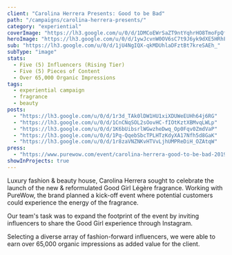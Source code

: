```yaml
---
client: "Carolina Herrera Presents: Good to be Bad"
path: "/campaigns/carolina-herrera-presents/"
category: "experiential"
coverImage: "https://lh3.google.com/u/0/d/1DMCoEWrSaZT9ntYqhrHO8TmoFpQfxaYi"
heroImage: "https://lh3.google.com/u/0/d/1ywJcvnW0OV6sC7t9J6yk9dXE5HRhFXWk"
sub: "https://lh3.google.com/u/0/d/1jU4NgIQX-qkMDUhlaDFztBt7kreSAEh_"
subType: "image"
stats:
  - Five (5) Influencers (Rising Tier)
  - Five (5) Pieces of Content
  - Over 65,000 Organic Impressions
tags:
  - experiential campaign
  - fragrance
  - beauty
posts:
  - "https://lh3.google.com/u/0/d/1r3d_TAk0lDW1HU1xiXDUWeEUHh64j6RG"
  - "https://lh3.google.com/u/0/d/1CnCNqSOL2sOovHC-fIOtKztXBMvqLWLp"
  - "https://lh3.google.com/u/0/d/1K6bUibsrlWGwzheDwq_Op0Fqv0ZmdVaP"
  - "https://lh3.google.com/u/0/d/1Pq-QqebSbcTPLHTzKdyXA17Nfh5d8GaK"
  - "https://lh3.google.com/u/0/d/1r8zaVNZNKvHTVvLjhUMPReDiH_OZAtqW"
press:
  - "https://www.purewow.com/event/carolina-herrera-good-to-be-bad-2019"
showInProjects: true
---
```


Luxury fashion & beauty house, Carolina Herrera sought to celebrate the launch of the new & reformulated Good Girl Légère fragrance. Working with PureWow, the brand planned a kick-off event where potential customers could experience the energy of the fragrance.

Our team's task was to expand the footprint of the event by inviting influencers to share the Good Girl experience through Instagram.

Selecting a diverse array of fashion-forward influencers, we were able to earn over 65,000 organic impressions as added value for the client.
